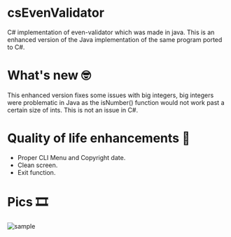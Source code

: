 # csEvenValidator
C# implementation of even-validator which was made in java.
This is an enhanced version of the Java implementation of the same program ported to C#.

# What's new 🤓
This enhanced version fixes some issues with big integers, big integers were problematic in Java as the isNumber() function would not work past a certain size of ints. This is not an issue in C#.

# Quality of life enhancements 🤠
* Proper CLI Menu and Copyright date. 
* Clean screen.
* Exit function.
# Pics 🎞
![sample](https://github.com/devatcarl-1999/csEvenValidator/blob/main/img/1.png)



